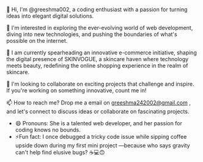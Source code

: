 👋 Hi, I'm @greeshma002, a coding enthusiast with a passion for turning ideas into elegant digital solutions.

👀 I'm interested in exploring the ever-evolving world of web development, diving into new technologies, and pushing the boundaries of what's possible on the internet.

🌱 I am currently spearheading an innovative e-commerce initiative, shaping the digital presence of SKINVOGUE, a skincare haven where technology meets beauty, redefining the online shopping experience in the realm of skincare.

💞️ I'm looking to collaborate on exciting projects that challenge and inspire. If you're working on something innovative, count me in!

📫 How to reach me? Drop me a email on greeshma242002@gmail.com , and let's connect to discuss ideas or collaborate on fascinating projects.
- 😄 Pronouns: She is a talented web developer, and her passion for coding knows no bounds.
- ⚡Fun fact: I once debugged a tricky code issue while sipping coffee upside down during my first mini project —because who says gravity can't help find elusive bugs? ☕💻🙃







<!---
greeshma002/greeshma002 is a ✨ special ✨ repository because its `README.md` (this file) appears on your GitHub profile.
You can click the Preview link to take a look at your changes.
--->
